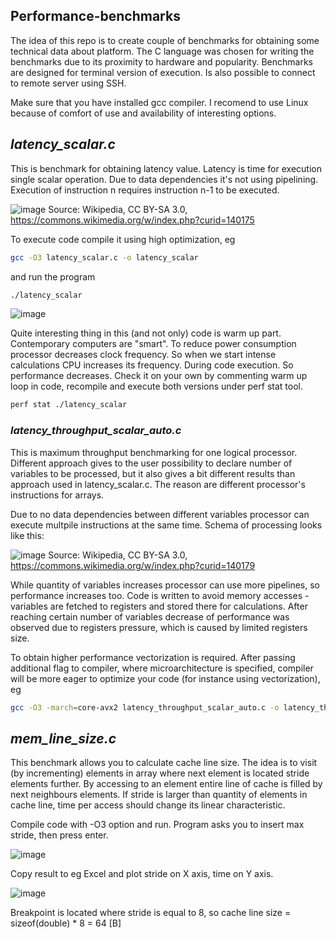 ## Performance-benchmarks

The idea of this repo is to create couple of benchmarks for obtaining some technical data about platform.
The C language was chosen for writing the benchmarks due to its proximity to hardware and popularity.
Benchmarks are designed for terminal version of execution. Is also possible to connect to remote server using SSH.

Make sure that you have installed gcc compiler. I recomend to use Linux because of comfort of use and availability of interesting options.

## _latency_scalar.c_
This is benchmark for obtaining latency value. Latency is time for execution single scalar operation. Due to data dependencies  it's not using pipelining. Execution of instruction n requires instruction n-1 to be executed.

![image](https://upload.wikimedia.org/wikipedia/commons/2/2c/Nopipeline.png)
Source: Wikipedia, CC BY-SA 3.0, https://commons.wikimedia.org/w/index.php?curid=140175

To execute code compile it using high optimization, eg
```sh 
gcc -O3 latency_scalar.c -o latency_scalar
```
and run the program 
```sh 
./latency_scalar
```
![image](https://user-images.githubusercontent.com/93876013/186651056-25dba351-f87f-4b3d-b2c9-5825ce6993af.png)

Quite interesting thing in this (and not only) code is warm up part. Contemporary computers are "smart". To reduce power consumption processor decreases clock frequency. So when we start intense calculations CPU increases its frequency. During code execution. So performance decreases. Check it on your own by commenting warm up loop in code, recompile and execute both versions under perf stat tool.
```sh
perf stat ./latency_scalar
```
### _latency_throughput_scalar_auto.c_
This is maximum throughput benchmarking for one logical processor. Different approach gives to the user possibility to declare number of variables to be processed, but it also gives a bit different results than approach used in latency_scalar.c. The reason are different processor's instructions for arrays. 

Due to no data dependencies between different variables processor can execute multpile instructions at the same time. Schema of processing looks like this: 

![image](https://upload.wikimedia.org/wikipedia/commons/2/21/Fivestagespipeline.png)
Source: Wikipedia, CC BY-SA 3.0, https://commons.wikimedia.org/w/index.php?curid=140179

While quantity of variables increases processor can use more pipelines, so performance increases too. Code is written to avoid memory accesses - variables are fetched to registers and stored there for calculations. After reaching certain number of variables decrease of performance was observed due to registers pressure, which is caused by limited registers size.

To obtain higher performance vectorization is required. After passing additional flag to compiler, where microarchitecture is specified, compiler will be more eager to optimize your code (for instance using vectorization), eg
```sh
gcc -O3 -march=core-avx2 latency_throughput_scalar_auto.c -o latency_throughput_scalar_auto
```
## _mem_line_size.c_
This benchmark allows you to calculate cache line size. The idea is to visit (by incrementing) elements in array where next element is located stride elements further. By accessing to an element  entire line of cache is filled by next neighbours elements. If stride is larger than quantity of elements in cache line, time per access should change its linear characteristic.

Compile code with -O3 option and run. Program asks you to insert max stride, then press enter. 


![image](https://user-images.githubusercontent.com/93876013/193021702-1ebff8f4-f3b6-41c5-b92c-9bbfec4b198f.png)



Copy result to eg Excel and plot stride on X axis, time on Y axis. 

![image](https://user-images.githubusercontent.com/93876013/193024882-ec3b783d-7b70-4489-830f-fab71e7d393d.png)

Breakpoint is located where stride is equal to 8, so cache line size = sizeof(double) * 8 = 64 [B]
